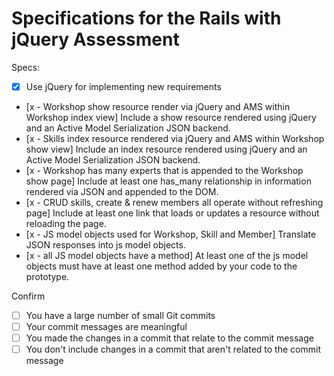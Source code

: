 # Specifications for the Rails with jQuery Assessment

Specs:
- [x] Use jQuery for implementing new requirements
- [x - Workshop show resource render via jQuery and AMS within Workshop index view] Include a show resource rendered using jQuery and an Active Model Serialization JSON backend.
- [x - Skills index resource rendered via jQuery and AMS within Workshop show view] Include an index resource rendered using jQuery and an Active Model Serialization JSON backend.
- [x - Workshop has many experts that is appended to the Workshop show page] Include at least one has_many relationship in information rendered via JSON and appended to the DOM.
- [x - CRUD skills, create & renew members all operate without refreshing page] Include at least one link that loads or updates a resource without reloading the page.
- [x - JS model objects used for Workshop, Skill and Member] Translate JSON responses into js model objects.
- [x - all JS model objects have a method] At least one of the js model objects must have at least one method added by your code to the prototype.

Confirm
- [ ] You have a large number of small Git commits
- [ ] Your commit messages are meaningful
- [ ] You made the changes in a commit that relate to the commit message
- [ ] You don't include changes in a commit that aren't related to the commit message
